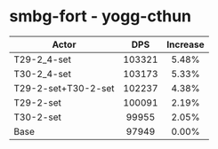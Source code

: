 # smbg-fort - yogg-cthun
| Actor | DPS | Increase |
|---|:---:|:---:|
|T29-2_4-set|103321|5.48%|
|T30-2_4-set|103173|5.33%|
|T29-2-set+T30-2-set|102237|4.38%|
|T29-2-set|100091|2.19%|
|T30-2-set|99955|2.05%|
|Base|97949|0.00%|
